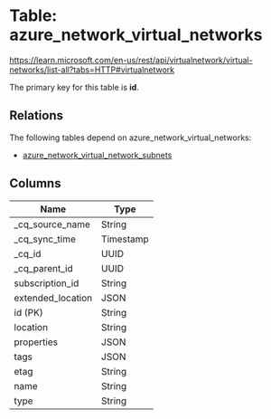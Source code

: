 # Table: azure_network_virtual_networks

https://learn.microsoft.com/en-us/rest/api/virtualnetwork/virtual-networks/list-all?tabs=HTTP#virtualnetwork

The primary key for this table is **id**.

## Relations

The following tables depend on azure_network_virtual_networks:
  - [azure_network_virtual_network_subnets](azure_network_virtual_network_subnets)

## Columns

| Name          | Type          |
| ------------- | ------------- |
|_cq_source_name|String|
|_cq_sync_time|Timestamp|
|_cq_id|UUID|
|_cq_parent_id|UUID|
|subscription_id|String|
|extended_location|JSON|
|id (PK)|String|
|location|String|
|properties|JSON|
|tags|JSON|
|etag|String|
|name|String|
|type|String|